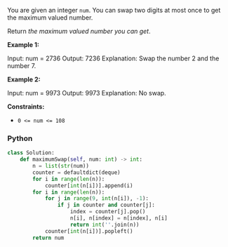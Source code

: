You are given an integer  `num`. You can swap two digits at most once to get the maximum valued number.

Return  _the maximum valued number you can get_.

**Example 1:**

Input: num = 2736
Output: 7236
Explanation: Swap the number 2 and the number 7.

**Example 2:**

Input: num = 9973
Output: 9973
Explanation: No swap.

**Constraints:**

- `0 <= num <= 108`

### Python

```python
class Solution:
    def maximumSwap(self, num: int) -> int:
        n = list(str(num))
        counter = defaultdict(deque)
        for i in range(len(n)):
            counter[int(n[i])].append(i)
        for i in range(len(n)):
            for j in range(9, int(n[i]), -1):
                if j in counter and counter[j]:
                    index = counter[j].pop()
                    n[i], n[index] = n[index], n[i]
                    return int(''.join(n))
            counter[int(n[i])].popleft()
        return num
```